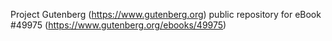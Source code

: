Project Gutenberg (https://www.gutenberg.org) public repository for eBook #49975 (https://www.gutenberg.org/ebooks/49975)
